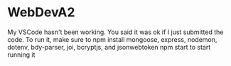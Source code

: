 # WebDevA2

My VSCode hasn't been working. You said it was ok if I just submitted the code.
To run it, make sure to npm install mongoose, express, nodemon, dotenv, bdy-parser, joi, bcryptjs, and jsonwebtoken
npm start to start running it
